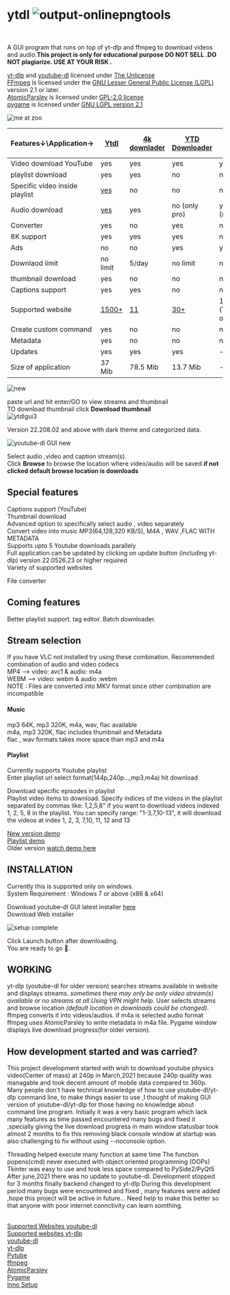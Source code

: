 # <br>ytdl ![output-onlinepngtools](https://user-images.githubusercontent.com/55890376/147201322-7cb830c8-9a47-4bbb-ad0b-d79d4c09b58a.png)
</br>


A GUI program that runs on top of yt-dlp and ffmpeg to download videos and audio.**This project is only for educational purpose DO NOT SELL .DO NOT 
plagiarize. USE AT YOUR RISK .**</br>

[yt-dlp](https://github.com/yt-dlp/yt-dlp) and [youtube-dl](https://github.com/ytdl-org/youtube-dl) licensed under [The Unlicense](https://unlicense.org/)</br>
[FFmpeg](https://ffmpeg.org/) is licensed under the [GNU Lesser General Public License (LGPL)](http://www.gnu.org/licenses/old-licenses/lgpl-2.1.html) version 2.1 or later.</br>
[AtomicParsley](https://github.com/wez/atomicparsley) is licensed under [GPL-2.0 license](https://github.com/wez/atomicparsley/blob/master/COPYING)</br>
[pygame](https://www.pygame.org/news) is licensed under  [GNU LGPL version 2.1](https://www.gnu.org/copyleft/lesser.html)

![me at zoo](https://user-images.githubusercontent.com/55890376/169775456-aefaea03-3018-44ab-a281-3355d885ec92.png)

| Features↓\Application→ | [Ytdl](https://github.com/sourabhkv/ytdl) | [4k downlader](https://www.4kdownload.com/products/videodownloader/9) | [YTD Downloader](https://www.ytddownloader.com/) |[yt1s online website](https://yt1s.com/en289)|
|----------------------|------|--------------|----------------|-------------------|
|Video download YouTube| yes  |yes|yes|yes|
|playlist download|yes|yes|no|no|
|Specific video inside playlist|[yes](https://github.com/sourabhkv/ytdl/blob/main/README.md#playlist)|no|no|no|
|Audio download|[yes](https://github.com/sourabhkv/ytdl/edit/main/README.md#music) |yes |no (only pro)|yes (mp3,m4a)|
|Converter|yes|no|yes|no|
|8K support|yes|yes|yes|no|
|Ads|no|no|yes|yes|
|Downlaod limit|no limit|5/day|no limit|no limit|
|thumbnail download|yes|no|no|no|
|Captions support|yes|yes|no|no|
|Supported website|[1500+](https://github.com/yt-dlp/yt-dlp/blob/master/supportedsites.md)|[11](https://www.4kdownload.com/faq/faq-what-sites-are-supported)|[30+](https://www.ytddownloader.com/video_sites.html)|1 (YouTube only)|
|Create custom command|yes|no|no|no|
|Metadata|yes|no|no|no|
|Updates|yes|yes|yes|-|
|Size of application|37 Mib|78.5 Mib|13.7 Mib|-|












![new](https://user-images.githubusercontent.com/55890376/148672374-69d952c3-3cb8-4193-b537-dac05f2a74b2.png)





paste url and hit enter/GO to view streams and thumbnail<br>
TO download thumbnail click **Download thumbnail**<br>
![ytdlgui3](https://user-images.githubusercontent.com/55890376/146916497-d6422aaa-ea57-4bdc-bf44-e336a1034aba.jpg)

Version 22.208.02 and above with dark theme and categorized data.<br>

![youtube-dl GUI new](https://user-images.githubusercontent.com/55890376/154851022-a187920a-cd3e-4b81-8d4d-b4d77b1095d6.jpg)









Select audio ,video and caption stream(s).<br>
Click **Browse** to browse the location where video/audio will be saved **if not clicked default browse location is downloads**<br>

<h2>Special features</h2>
Captions support (YouTube)<br>
Thumbnail download <br>
Advanced option to specifically select audio , video separately <br>
Convert video into music MP3(64,128,320 KB/S), M4A , WAV ,FLAC WITH METADATA<br>
Supports upto 5 Youtube downloads parallely<br>
Full application can be updated by clicking on update button (including yt-dlp) version 22.0526.23 or higher required</br>
Variety of supported websites<br>

File converter<br>

<h2>Coming features</h2>
Better playlist support.
tag editor.
Batch downloader.

<h2>Stream selection</h2>
If you have VLC not installed try using these combination.
Recommended combination of audio and video codecs<br>
MP4 -->   video: avc1 & audio: m4a <br>
WEBM -->  video: webm & audio :webm <br>
NOTE : Files are converted into MKV format since other combination are incompatible<br>

<h4>Music</h4>
mp3 64K, mp3 320K, m4a, wav, flac available<br>
m4a, mp3 320K, flac includes thumbnail and Metadata<br>
flac , wav formats takes more space than mp3 and m4a
<br>

<h4>Playlist</h4>
Currently supports Youtube playlist<br>
Enter playlist url select format(144p,240p...,mp3,m4a) hit download</br>

Download specific episodes in playlist<br>
Playlist video items to download. Specify indices of the videos in the playlist separated by commas like:
1,2,5,8" if you want to download videos indexed 1, 2, 5, 8 in the playlist. You can specify range: "1-3,7,10-13", it will download the videos at index 1, 2, 3, 7,10, 11, 12 and 13


[New version demo](https://drive.google.com/file/d/1OaQTnjXC8wvLKSkWYx_8j8pEyUu7IYXq/view?usp=sharing)<br>
[Playlist demo](https://user-images.githubusercontent.com/55890376/168638995-183ba08b-91ac-4a72-a6c1-bf152d71c0ea.mp4)<br>
Older version [watch demo here](https://user-images.githubusercontent.com/55890376/114445050-398c9100-9bed-11eb-9b17-aea0be0704d8.mp4)<br>

<h2>INSTALLATION</h2>
Currently this is supported only on windows.<br>
System Requirement : Windows 7 or above (x86 & x64)

Download youtube-dl GUI latest installer [here](https://github.com/sourabhkv/ytdl/releases/latest/download/YouTube-dl.GUI.zip)<br>
Download Web installer 


![setup complete](https://user-images.githubusercontent.com/55890376/156933091-b3e380c3-0673-4baa-9c1d-4667d5a52f4d.png)





Click Launch button after downloading.<br>
You are ready to go 🤘.<br>

<h2>WORKING</h2>

yt-dlp (youtube-dl for older version) searches streams available in website and displays streams.
*sometimes there may only be only video stream(s) available or no streams at all.Using VPN might help.*
User selects streams and browse location *(default location in downloads could be changed)*.
ffmpeg converts it into videos/audios.
if m4a is selected audio format ffmpeg uses AtomicParsley to write metadata in m4a file.
Pygame window displays live download progress(for older version).

<h2>How development started and was carried?</h2>
This project development started with wish to download youtube physics video(Center of mass) at 240p in March,2021 because 240p quality was managable and took decent amount of mobile data compared to 360p.
Many people don't have technical knowledge of how to use youtube-dl/yt-dlp command line, to make things easier to use ,I thought of making GUI version of youtube-dl/yt-dlp for those having no knowledge about command line program.
Initially it was a very basic program which lack many features as time passed encountered many bugs and fixed it ,specially giving the live download progress in main window statusbar took almost 2 months to fix this  removing black console window at startup  was also challenging to fix without using --noconsole option.

Threading helped execute many function at same time
The function popens(cmd) never executed with object oriented programming (OOPs)
Tkinter was easy to use and took less space compared to PySide2/PyQt5
After june,2021 there was no update to youtube-dl. Development stopped for 3 months finally backend changed to yt-dlp
During this development period many bugs were encountered and fixed , many features were added ,hope this project will be active in future...
Need help to make this better so that anyone with poor internet connctivity can learn somthing.



<br>[Supported Websites youtube-dl](http://ytdl-org.github.io/youtube-dl/supportedsites.html)<br>
[Supported websites yt-dlp](https://github.com/yt-dlp/yt-dlp/blob/master/supportedsites.md)<br>
[youtube-dl](https://github.com/ytdl-org/youtube-dl)<br>
[yt-dlp](https://github.com/yt-dlp/yt-dlp)<br>
[Pytube](https://pytube.io/en/latest/)<br>
[ffmpeg](https://ffmpeg.org/ffmpeg.html)<br>
[AtomicParsley](http://atomicparsley.sourceforge.net/)<br>
[Pygame](https://www.pygame.org/wiki/about)<br>
[Inno Setup](https://jrsoftware.org/isinfo.php)<br>
